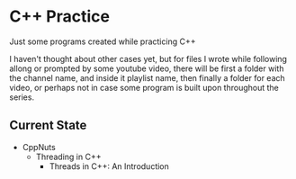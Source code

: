 # C++ Practice

Just some programs created while practicing C++

I haven't thought about other cases yet, but for files I wrote while following allong or prompted by some youtube video, there will be first a folder with the channel name, and inside it playlist name, then finally a folder for each video, or perhaps not in case some program is built upon throughout the series.

## Current State

 - CppNuts
    - Threading in C++
        - Threads in C++: An Introduction
